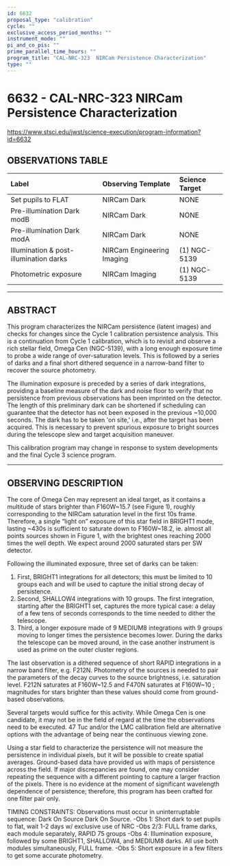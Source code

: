 ```yaml
---
id: 6632
proposal_type: "calibration"
cycle: ""
exclusive_access_period_months: ""
instrument_mode: ""
pi_and_co_pis: ""
prime_parallel_time_hours: ""
program_title: "CAL-NRC-323  NIRCam Persistence Characterization"
type: ""
---
```

# 6632 - CAL-NRC-323  NIRCam Persistence Characterization
https://www.stsci.edu/jwst/science-execution/program-information?id=6632
## OBSERVATIONS TABLE
| Label                              | Observing Template              | Science Target   |
| :--------------------------------- | :------------------------------ | :--------------- |
| Set pupils to FLAT                 | NIRCam Dark                     | NONE             |
| Pre-illumination Dark modB         | NIRCam Dark                     | NONE             |
| Pre-illumination Dark modA         | NIRCam Dark                     | NONE             |
| Illumination & post-illumination darks | NIRCam Engineering Imaging      | (1) NGC-5139     |
| Photometric exposure               | NIRCam Imaging                  | (1) NGC-5139     |

---

## ABSTRACT

This program characterizes the NIRCam persistence (latent images) and checks for changes since the Cycle 1 calibration persistence analysis. This is a continuation from Cycle 1 calibration, which is to revisit and observe a rich stellar field, Omega Cen (NGC-5139), with a long enough exposure time to probe a wide range of over-saturation levels. This is followed by a series of darks and a final short dithered sequence in a narrow-band filter to recover the source photometry.

The illumination exposure is preceded by a series of dark integrations, providing a baseline measure of the dark and noise floor to verify that no persistence from previous observations has been imprinted on the detector. The length of this preliminary dark can be shortened if scheduling can guarantee that the detector has not been exposed in the previous ~10,000 seconds. The dark has to be taken 'on site,' i.e., after the target has been acquired. This is necessary to prevent spurious exposure to bright sources during the telescope slew and target acquisition maneuver.

This calibration program may change in response to system developments and the final Cycle 3 science program.

---

## OBSERVING DESCRIPTION

The core of Omega Cen may represent an ideal target, as it contains a multitude of stars brighter than F160W~15.7 (see Figure 1), roughly corresponding to the NIRCam saturation level in the first 10s frame. Therefore, a single “light on” exposure of this star field in BRIGHT1 mode, lasting ~430s is sufficient to saturate down to F160W~18.2, ie. almost all points sources shown in Figure 1, with the brightest ones reaching 2000 times the well depth. We expect around 2000 saturated stars per SW detector.

Following the illuminated exposure, three set of darks can be taken:
1) First, BRIGHT1 integrations for all detectors; this must be limited to 10 groups each and will be used to capture the initial strong decay of persistence.
2) Second, SHALLOW4 integrations with 10 groups. The first integration, starting after the BRIGHT1 set, captures the more typical case: a delay of a few tens of seconds corresponds to the time needed to dither the telescope.
3) Third, a longer exposure made of 9 MEDIUM8 integrations with 9 groups moving to longer times the persistence becomes lower.
During the darks the telescope can be moved around, in the case another instrument is used as prime on the outer cluster regions.

The last observation is a dithered sequence of short RAPID integrations in a narrow band filter, e.g. F212N. Photometry of the sources is needed to pair the parameters of the decay curves to the source brightness, i.e. saturation level. F212N saturates at F160W~12.5 and F470N saturates at F160W~10 ; magnitudes for stars brighter than these values should come from ground-based observations.

Several targets would suffice for this activity. While Omega Cen is one candidate, it may not be in the field of regard at the time the observations need to be executed. 47 Tuc and/or the LMC calibration field are alternative options with the advantage of being near the continuous viewing zone.

Using a star field to characterize the persistence will not measure the persistence in individual pixels, but it will be possible to create spatial averages. Ground-based data have provided us with maps of persistence across the field. If major discrepancies are found, one may consider repeating the sequence with a different pointing to capture a larger fraction of the pixels.
There is no evidence at the moment of significant wavelength dependence of persistence; therefore, this program has been crafted for one filter pair only.

TIMING CONSTRAINTS: Observations must occur in uninterruptable sequence: Dark On Source Dark On Source.
-Obs 1: Short dark to set pupils to flat, wait 1-2 days w/ exclusive use of NRC
-Obs 2/3: FULL frame darks, each module separately, RAPID 75 groups
-Obs 4: Illumination exposure, followed by some BRIGHT1, SHALLOW4, and MEDIUM8 darks. All use both modules simultaneously, FULL frame.
-Obs 5: Short exposure in a few filters to get some accurate photometry.